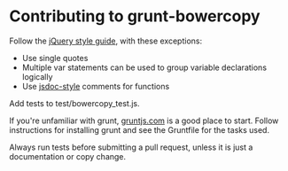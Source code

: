 # Contributing to grunt-bowercopy

Follow the [jQuery style guide](http://contribute.jquery.org/style-guide/js/), with these exceptions:

- Use single quotes
- Multiple var statements can be used to group variable declarations logically
- Use [jsdoc-style](http://usejsdoc.org/#JSDoc3_Tag_Dictionary) comments for functions

Add tests to test/bowercopy_test.js.

If you're unfamiliar with grunt, [gruntjs.com](http://gruntjs.com/) is a good place to start. Follow instructions for installing grunt and see the Gruntfile for the tasks used.

Always run tests before submitting a pull request, unless it is just a documentation or copy change.
